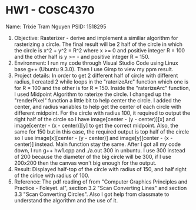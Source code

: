 # HW1 - COSC4370
Name: Trixie Tram Nguyen
PSID: 1518295

1. Objective: Rasterizer - derive and implement a similiar algorithm for rasterizing a circle. The final result will be 2 half of the circle in which the circle is x^2 + y^2 = R^2 where x >= 0 and positive integer R = 100 and the other half is y >= - and positive integer R = 150.
2. Environment: I run my code through Visual Studio Code using Linux base g++ (Ubuntu 9.3.0). Then I use Gimp to view my ppm result.
3. Project details: In order to get 2 different half of circle with different radius, I created 2 while loops in the "raterizeArc" function which one is for R = 100 and the other is for R = 150. Inside the "raterizeArc" function, I used Midpoint Algorithm to raterize the circle. I changed up the "renderPixel" function a little bit to help center the circle. I added the center, and radius variables to help get the center of each circle with different midpoint. For the circle with radius 100, it required to output the right half of the circle so I have image[center - (y - center)][x] and image[center - (x - center)][y] to get the correct midpoint. Also, the same for 150 but in this case, the required output is top half of the circle so I use image[x][center - (y - center)] and image[y][center - (x - center)] instead. Main function stay the same. After I got all my code down, I run g++ hw1.cpp and ./a.out 300 in unbuntu. I use 300 instead of 200 because the diameter of the big circle will be 300, if I use 200x200 then the canvas won't big enough for the output.
4. Result: Displayed half-top of the circle with radius of 150, and half right of the cirlce with radius of 100.
5. Reference: The pdf reading of from "Computer Graphics Principles and Practice - Foleyet. al", section 3.2 "Scan Converting Lines" and section 3.3 "Scan Converting
Circles". Also I got help from classmate to understand the algorithm and the use of it.
